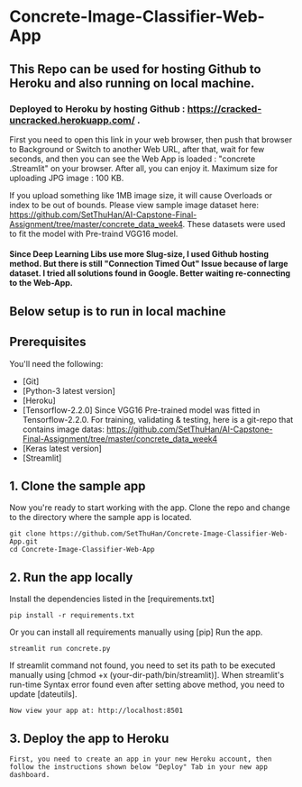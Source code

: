 # Concrete-Image-Classifier-Web-App

## This Repo can be used for hosting Github to Heroku and also running on local machine. 
### Deployed to Heroku by hosting Github : https://cracked-uncracked.herokuapp.com/ . 

First you need to open this link in your web browser, then push that browser to Background or Switch to another Web URL, after that, wait for few seconds, and then you can see the Web App is loaded : "concrete .Streamlit" on your browser. After all, you can enjoy it. Maximum size for uploading JPG image : 100 KB. 

If you upload something like 1MB image size, it will cause Overloads or index to be out of bounds. Please view sample image dataset here: https://github.com/SetThuHan/AI-Capstone-Final-Assignment/tree/master/concrete_data_week4. These datasets were used to fit the model with Pre-traind VGG16 model.

#### Since Deep Learning Libs use more Slug-size, I used Github hosting method. But there is still "Connection Timed Out" Issue because of large dataset. I tried all solutions found in Google. Better waiting re-connecting to the Web-App.

## Below setup is to run in local machine
## Prerequisites

You'll need the following:

* [Git]
* [Python-3 latest version]
* [Heroku]
* [Tensorflow-2.2.0] Since VGG16 Pre-trained model was fitted in Tensorflow-2.2.0. For training, validating & testing, here is a git-repo that contains image datas: https://github.com/SetThuHan/AI-Capstone-Final-Assignment/tree/master/concrete_data_week4
* [Keras latest version]
* [Streamlit]

## 1. Clone the sample app

Now you're ready to start working with the app. Clone the repo and change to the directory where the sample app is located.
  ```
git clone https://github.com/SetThuHan/Concrete-Image-Classifier-Web-App.git
cd Concrete-Image-Classifier-Web-App
  ```
## 2. Run the app locally
Install the dependencies listed in the [requirements.txt]
  ```
pip install -r requirements.txt
  ```
Or you can install all requirements manually using [pip]
Run the app.
  ```
streamlit run concrete.py
  ```
If streamlit command not found, you need to set its path to be executed manually using [chmod +x (your-dir-path/bin/streamlit)].
When streamlit's run-time Syntax error found even after setting above method, you need to update [dateutils].
```
Now view your app at: http://localhost:8501
```
## 3. Deploy the app to Heroku
```
First, you need to create an app in your new Heroku account, then follow the instructions shown below "Deploy" Tab in your new app dashboard.
```
